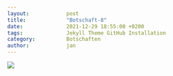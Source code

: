 ```yaml
---
layout:            post
title:             "Botschaft-8"
date:              2021-12-29 18:55:00 +0200
tags:              Jekyll Theme GitHub Installation
category:          Botschaften
author:            jan
---
```


![](//www.youtube.com/watch?v=TsUnAszDAc8)

